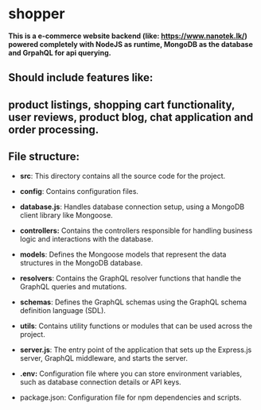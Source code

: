 
# shopper

  

**This is a e-commerce website backend (like: https://www.nanotek.lk/) powered completely with NodeJS as runtime, MongoDB as the database and GrpahQL for api querying.**

  

## **Should include features like:**

## product listings, shopping cart functionality, user reviews, product blog, chat application and order processing.

  

## File structure:

 - **src**: This directory contains all the source code for the project.
   
 -  **config**: Contains configuration files.
   
 -  **database.js**: Handles database connection setup, using a MongoDB
   client library like Mongoose.
   
  - **controllers:** Contains the controllers responsible for handling
   business logic and interactions with the database.
   
  - **models**: Defines the Mongoose models that represent the data
   structures in the MongoDB database.
   
-   **resolvers**: Contains the GraphQL resolver functions that handle the
   GraphQL queries and mutations.
   
 -  **schemas**: Defines the GraphQL schemas using the GraphQL schema
   definition language (SDL).
   
  - **utils**: Contains utility functions or modules that can be used across
   the project.
   
 -  **server.js**: The entry point of the application that sets up the
   Express.js server, GraphQL middleware, and starts the server.
   
  - **.env:** Configuration file where you can store environment variables,
   such as database connection details or API keys.
   
   - package.json: Configuration file for npm dependencies and scripts.
